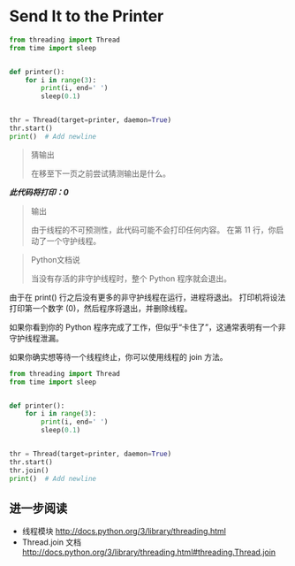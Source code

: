 # Send It to the Printer

```python
from threading import Thread
from time import sleep


def printer():
    for i in range(3):
        print(i, end=' ')
        sleep(0.1)


thr = Thread(target=printer, daemon=True)
thr.start()
print()  # Add newline
```

> 猜输出
>
> 在移至下一页之前尝试猜测输出是什么。

***此代码将打印：0***

> 输出
>
> 由于线程的不可预测性，此代码可能不会打印任何内容。
> 在第 11 行，你启动了一个守护线程。

> Python文档说
>
> 当没有存活的非守护线程时，整个 Python 程序就会退出。

由于在 print() 行之后没有更多的非守护线程在运行，进程将退出。 打印机将设法打印第一个数字 (0)，然后程序将退出，并删除线程。

如果你看到你的 Python 程序完成了工作，但似乎“卡住了”，这通常表明有一个非守护线程泄漏。

如果你确实想等待一个线程终止，你可以使用线程的 join 方法。

```python
from threading import Thread
from time import sleep


def printer():
    for i in range(3):
        print(i, end=' ')
        sleep(0.1)


thr = Thread(target=printer, daemon=True)
thr.start()
thr.join()
print()  # Add newline
```

## 进一步阅读

- 线程模块
    http://docs.python.org/3/library/threading.html
- Thread.join 文档
    http://docs.python.org/3/library/threading.html#threading.Thread.join